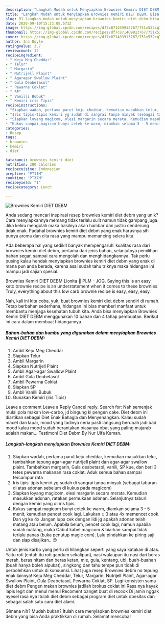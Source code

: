 ```yaml
---
description: "Langkah Mudah untuk Menyiapkan Brownies Kemiri DIET DEBM, Bisa Manjain Lidah"
title: "Langkah Mudah untuk Menyiapkan Brownies Kemiri DIET DEBM, Bisa Manjain Lidah"
slug: 91-langkah-mudah-untuk-menyiapkan-brownies-kemiri-diet-debm-bisa-manjain-lidah
date: 2020-09-10T15:23:08.571Z
image: https://img-global.cpcdn.com/recipes/df7c871409913767/751x532cq70/brownies-kemiri-diet-debm-foto-resep-utama.jpg
thumbnail: https://img-global.cpcdn.com/recipes/df7c871409913767/751x532cq70/brownies-kemiri-diet-debm-foto-resep-utama.jpg
cover: https://img-global.cpcdn.com/recipes/df7c871409913767/751x532cq70/brownies-kemiri-diet-debm-foto-resep-utama.jpg
author: Ina Doyle
ratingvalue: 3.7
reviewcount: 12
recipeingredient:
- " Keju Meg Cheddar"
- " Telur"
- " Margarin"
- " Nutrijell Plaint"
- " Agaragar Swallow Plaint"
- " Gula Deabetasol"
- " Pewarna Coklat"
- " SP"
- " Vanilli Bubuk"
- " Kemiri iris Tipis"
recipeinstructions:
- "Siapkan wadah, pertama parut keju cheddar, kemudian masukkan telur, tambahkan tepung agar-agar nutrijell plaint dan agar-agar swallow plaint. Tambahkan margarin, Gula deabetasol, vanili, SP kue, dan beri 3 tetes pewarna makanan rasa coklat. Aduk semua bahan sampai tercampur rata"
- "Iris tipis-tipis kemiri yg sudah di sangrai tanpa minyak (sebagai taburan di atas adonan sebelum di kukus pada magicom)"
- "Siapkan loyang magicom, olesi margarin secara merata. Kemudian masukkan adonan, ratakan permukaan adonan. Selanjutnya taburi dengan kemiri yang di iris tipis"
- "Kukus sampai magicom bunyi cetek ke warm, diamkan selama 3 - 5 menit, kemudian pencet cook lagi. Lakukan ± 3 atau 4x memencet cook. Dan yg ke 4x Jangan lupa cek dengan lidi jg apakah adonan telah matang atau belum. Apabila belum, pencet cook lagi, namun apabila sudah matang, maka Cabut kabel magicom &amp; biarkan sampai tidak terlalu panas (buka penutup magic com). Lalu pindahkan ke piring saji dan siap disajikan.. 😊"
categories:
- Resep
tags:
- brownies
- kemiri
- diet

katakunci: brownies kemiri diet 
nutrition: 280 calories
recipecuisine: Indonesian
preptime: "PT11M"
cooktime: "PT37M"
recipeyield: "1"
recipecategory: Lunch

---
```



![Brownies Kemiri DIET DEBM](https://img-global.cpcdn.com/recipes/df7c871409913767/751x532cq70/brownies-kemiri-diet-debm-foto-resep-utama.jpg)

Anda sedang mencari inspirasi resep brownies kemiri diet debm yang unik? Cara menyiapkannya memang tidak terlalu sulit namun tidak gampang juga. Jika keliru mengolah maka hasilnya akan hambar dan justru cenderung tidak enak. Padahal brownies kemiri diet debm yang enak harusnya sih punya aroma dan cita rasa yang mampu memancing selera kita.

Ada beberapa hal yang sedikit banyak mempengaruhi kualitas rasa dari brownies kemiri diet debm, pertama dari jenis bahan, selanjutnya pemilihan bahan segar, sampai cara mengolah dan menghidangkannya. Tak perlu pusing kalau hendak menyiapkan brownies kemiri diet debm yang enak di mana pun anda berada, karena asal sudah tahu triknya maka hidangan ini mampu jadi sajian spesial.

Brownies Kemiri DIET DEBM Lionita 🏡 PLM - JOG. Saying this is an easy keto brownie recipe is an understatement when it comes to these brownies. Truly, everything about this low carb brownie recipe is easy, easy, easy.


Nah, kali ini kita coba, yuk, buat brownies kemiri diet debm sendiri di rumah. Tetap berbahan sederhana, hidangan ini bisa memberi manfaat untuk membantu menjaga kesehatan tubuh kita. Anda bisa menyiapkan Brownies Kemiri DIET DEBM menggunakan 10 bahan dan 4 tahap pembuatan. Berikut ini cara dalam membuat hidangannya.

<!--inarticleads1-->

##### Bahan-bahan dan bumbu yang digunakan dalam menyiapkan Brownies Kemiri DIET DEBM:

1. Ambil  Keju Meg Cheddar
1. Siapkan  Telur
1. Ambil  Margarin
1. Siapkan  Nutrijell Plaint
1. Ambil  Agar-agar Swallow Plaint
1. Ambil  Gula Deabetasol
1. Ambil  Pewarna Coklat
1. Siapkan  SP
1. Ambil  Vanilli Bubuk
1. Gunakan  Kemiri (iris Tipis)


Leave a comment Leave a Reply Cancel reply. Search for: Nah semenjak mulai pola makan low-carbo, jd bingung kl pengen cake. Diet debm ini diartikan sebagai Diet Enak Bahagia dan Menyenangkan. Kalau sudah macet dan lapar, mood yang tadinya ceria pasti langsung berubah jadi bad mood kalau mood sudah berantakan biasanya obat yang paling mujarab adalah makan… Testimoni Diet Debm By Nur Ulfa Kaman. 

<!--inarticleads2-->

##### Langkah-langkah menyiapkan Brownies Kemiri DIET DEBM:

1. Siapkan wadah, pertama parut keju cheddar, kemudian masukkan telur, tambahkan tepung agar-agar nutrijell plaint dan agar-agar swallow plaint. Tambahkan margarin, Gula deabetasol, vanili, SP kue, dan beri 3 tetes pewarna makanan rasa coklat. Aduk semua bahan sampai tercampur rata
1. Iris tipis-tipis kemiri yg sudah di sangrai tanpa minyak (sebagai taburan di atas adonan sebelum di kukus pada magicom)
1. Siapkan loyang magicom, olesi margarin secara merata. Kemudian masukkan adonan, ratakan permukaan adonan. Selanjutnya taburi dengan kemiri yang di iris tipis
1. Kukus sampai magicom bunyi cetek ke warm, diamkan selama 3 - 5 menit, kemudian pencet cook lagi. Lakukan ± 3 atau 4x memencet cook. Dan yg ke 4x Jangan lupa cek dengan lidi jg apakah adonan telah matang atau belum. Apabila belum, pencet cook lagi, namun apabila sudah matang, maka Cabut kabel magicom &amp; biarkan sampai tidak terlalu panas (buka penutup magic com). Lalu pindahkan ke piring saji dan siap disajikan.. 😊


Untuk jenis karbo yang perlu di hilangkan seperti yang saya katakan di atas. Yaitu roti (entah itu roti gandum sekalipun), nasi walaupun itu nasi dari beras merah, beras hitam dan beras ketan, mie, gula, kentang, ubi, buah-buahan (buah hanya boleh alpukat), singkong dan tahu tempe pun tidak di perbolehkan untuk di konsumsi. Lihat juga resep Brownies debm no tepung enak lainnya! Keju Meg Cheddar, Telur, Margarin, Nutrijell Plaint, Agar-agar Swallow Plaint, Gula Deabetasol, Pewarna Coklat, SP. Lagi konsisten sama diet debm Pengen makan brownies jadilah brokus coklat ini Rasa nya kayak lapis legit dan menul menul Recoment banget buat di recook Di jamin nggak nyesel rasa nya Itulah diet debm sebagai program diet untuk obesitas dan sebagai salah satu cara diet alami. 

Gimana nih? Mudah bukan? Itulah cara menyiapkan brownies kemiri diet debm yang bisa Anda praktikkan di rumah. Selamat mencoba!
